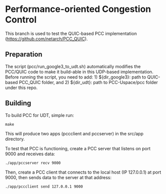 # Performance-oriented Congestion Control

This branch is used to test the QUIC-based PCC implementation
(https://github.com/netarch/PCC_QUIC).

## Preparation

The script (pcc/run_google3_to_udt.sh) automatically modifies the PCC/QUIC code
to make it build-able in this UDP-based implementation. Before running the
script, you need to add:
    1) ${dir_google3}: path to QUIC-based PCC_QUIC folder, and
    2) ${dir_udt}: path to PCC-Uspace/pcc folder under this repo.

## Building

To build PCC for UDT, simple run:

```
make
```

This will produce two apps (pccclient and pccserver) in the src/app directory.

To test that PCC is functioning, create a PCC server that listens on port 9000 and receives data:

```
./app/pccserver recv 9000
```

Then, create a PCC client that connects to the local host (IP 127.0.0.1) at port 9000, then sends data to the server at that address:
```
./app/pccclient send 127.0.0.1 9000
```
